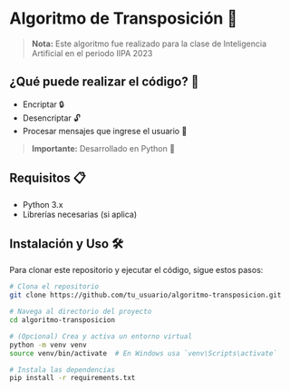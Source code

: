# Algoritmo de Transposición 🐍

> **Nota:** Este algoritmo fue realizado para la clase de Inteligencia Artificial en el periodo IIPA 2023

## ¿Qué puede realizar el código? 🚀
- Encriptar 🔒
- Desencriptar 🔓
- Procesar mensajes que ingrese el usuario 💬

> **Importante:** Desarrollado en Python 🐍

## Requisitos 📋
- Python 3.x
- Librerías necesarias (si aplica)

## Instalación y Uso 🛠️
Para clonar este repositorio y ejecutar el código, sigue estos pasos:

```bash
# Clona el repositorio
git clone https://github.com/tu_usuario/algoritmo-transposicion.git

# Navega al directorio del proyecto
cd algoritmo-transposicion

# (Opcional) Crea y activa un entorno virtual
python -m venv venv
source venv/bin/activate  # En Windows usa `venv\Scripts\activate`

# Instala las dependencias
pip install -r requirements.txt
